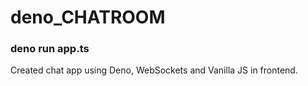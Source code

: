# deno_CHATROOM

### deno run app.ts

Created chat app using Deno, WebSockets and Vanilla JS in frontend.
